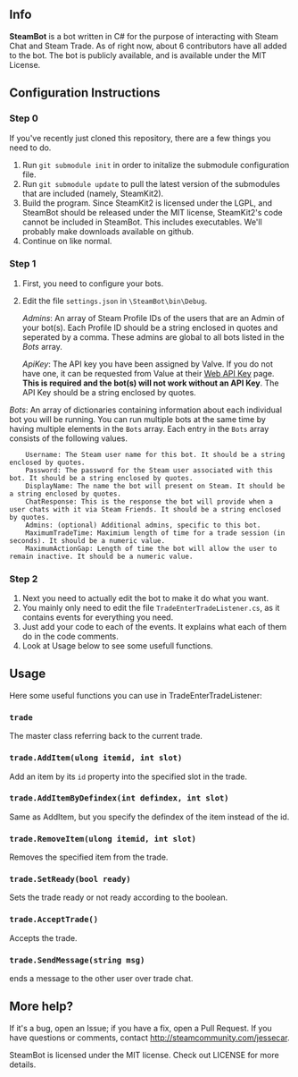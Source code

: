 ## Info ##

**SteamBot** is a bot written in C# for the purpose of interacting with Steam Chat and Steam Trade.  As of right now, about 6 contributors have all added to the bot.  The bot is publicly available, and is available under the MIT License.

## Configuration Instructions ##

### Step 0 ###
If you've recently just cloned this repository, there are a few things you need to do.

1. Run `git submodule init` in order to initalize the submodule configuration file.
2. Run `git submodule update` to pull the latest version of the submodules that are included (namely, SteamKit2).
3. Build the program.  Since SteamKit2 is licensed under the LGPL, and SteamBot should be released under the MIT license, SteamKit2's code cannot be included in SteamBot.  This includes executables.  We'll probably make downloads available on github.
4. Continue on like normal.

### Step 1 ###
1. First, you need to configure your bots.
2. Edit the file `settings.json` in `\SteamBot\bin\Debug`.

   _Admins_: An array of Steam Profile IDs of the users that are an Admin of your bot(s). Each Profile ID should be a string enclosed in quotes and seperated by a comma. These admins are global to all bots listed in the _Bots_ array.
   
   _ApiKey_: The API key you have been assigned by Valve. If you do not have one, it can be requested from Value at their [Web API Key](http://www.google.com/url?sa=t&rct=j&q=&esrc=s&source=web&cd=2&cad=rja&ved=0CCYQjBAwAQ&url=http%3A%2F%2Fsteamcommunity.com%2Fdev%2Fapikey&ei=rCqIUK72LuO-yQHLyIHYDA&usg=AFQjCNH7JoiJsp9zK7z48SgSkEh6dYzVFQ&sig2=D_Jy_0DDaaVAyDTIG4Y3IA) page. **This is required and the bot(s) will not work without an API Key**. The API Key should be a string enclosed by quotes.
   
  _Bots_: An array of dictionaries containing information about each individual bot you will be running. You can run multiple bots at the same time by having multiple elements in the `Bots` array. Each entry in the `Bots` array consists of the following values.

        Username: The Steam user name for this bot. It should be a string enclosed by quotes.
        Password: The password for the Steam user associated with this bot. It should be a string enclosed by quotes.
        DisplayName: The name the bot will present on Steam. It should be a string enclosed by quotes.
        ChatResponse: This is the response the bot will provide when a user chats with it via Steam Friends. It should be a string enclosed by quotes.
        Admins: (optional) Additional admins, specific to this bot.
        MaximumTradeTime: Maximium length of time for a trade session (in seconds). It should be a numeric value.
        MaximumActionGap: Length of time the bot will allow the user to remain inactive. It should be a numeric value.

### Step 2 ###
1. Next you need to actually edit the bot to make it do what you want.
2. You mainly only need to edit the file `TradeEnterTradeListener.cs`, as it contains events for everything you need.
3. Just add your code to each of the events.  It explains what each of them do in the code comments.
4. Look at Usage below to see some usefull functions.

## Usage ##
Here some useful functions you can use in TradeEnterTradeListener:
### `trade` ###
The master class referring back to the current trade.
### `trade.AddItem(ulong itemid, int slot)` ###
Add an item by its `id` property into the specified slot in the trade.
### `trade.AddItemByDefindex(int defindex, int slot)` ###
Same as AddItem, but you specify the defindex of the item instead of the id.
### `trade.RemoveItem(ulong itemid, int slot)` ###
Removes the specified item from the trade.
### `trade.SetReady(bool ready)` ###
Sets the trade ready or not ready according to the boolean.
### `trade.AcceptTrade()` ###
Accepts the trade.
### `trade.SendMessage(string msg)` ###
ends a message to the other user over trade chat.

## More help? ##
If it's a bug, open an Issue; if you have a fix, open a Pull Request.  If you have questions or comments, contact <http://steamcommunity.com/jessecar>.

SteamBot is licensed under the MIT license.  Check out LICENSE for more details.